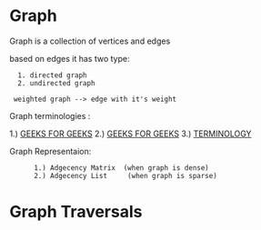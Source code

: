 # Graph #

  Graph is a collection of vertices and edges
  
  based on edges it has two type:
    
      1. directed graph
      2. undirected graph 
      
     weighted graph --> edge with it's weight
      
     
   Graph terminologies : 
    
   1.)   [GEEKS FOR GEEKS](https://www.geeksforgeeks.org/graph-measurements-length-distance-diameter-eccentricity-radius-center/)
   2.)   [GEEKS FOR GEEKS](https://www.geeksforgeeks.org/mathematics-walks-trails-paths-cycles-and-circuits-in-graph/)
   3.)   [TERMINOLOGY](https://www.techiedelight.com/terminology-and-representations-of-graphs/)
        
        
   Graph Representaion:
    
          1.) Adgecency Matrix  (when graph is dense)
          2.) Adgecency List     (when graph is sparse)
         
    
   # Graph Traversals 
          
          
